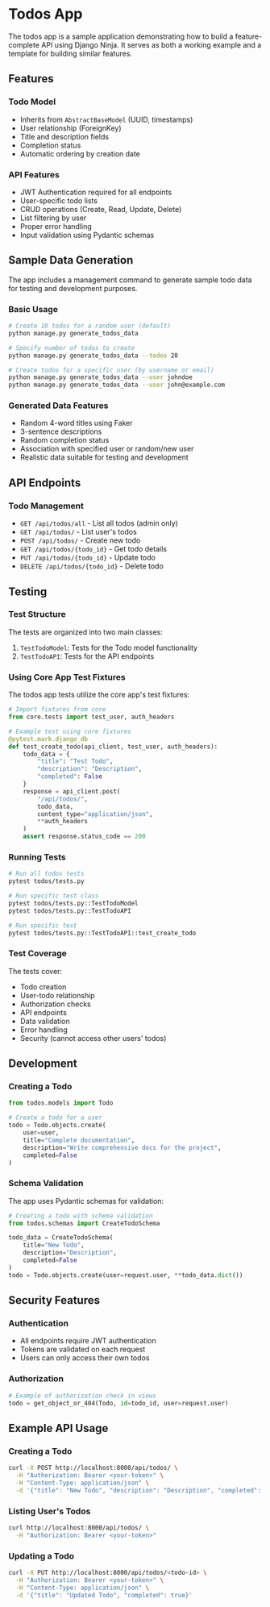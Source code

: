 # Todos App

The todos app is a sample application demonstrating how to build a feature-complete API using Django Ninja. It serves as both a working example and a template for building similar features.

## Features

### Todo Model
- Inherits from `AbstractBaseModel` (UUID, timestamps)
- User relationship (ForeignKey)
- Title and description fields
- Completion status
- Automatic ordering by creation date

### API Features
- JWT Authentication required for all endpoints
- User-specific todo lists
- CRUD operations (Create, Read, Update, Delete)
- List filtering by user
- Proper error handling
- Input validation using Pydantic schemas

## Sample Data Generation

The app includes a management command to generate sample todo data for testing and development purposes.

### Basic Usage
```bash
# Create 10 todos for a random user (default)
python manage.py generate_todos_data

# Specify number of todos to create
python manage.py generate_todos_data --todos 20

# Create todos for a specific user (by username or email)
python manage.py generate_todos_data --user johndoe
python manage.py generate_todos_data --user john@example.com
```

### Generated Data Features
- Random 4-word titles using Faker
- 3-sentence descriptions
- Random completion status
- Association with specified user or random/new user
- Realistic data suitable for testing and development

## API Endpoints

### Todo Management
- `GET /api/todos/all` - List all todos (admin only)
- `GET /api/todos/` - List user's todos
- `POST /api/todos/` - Create new todo
- `GET /api/todos/{todo_id}` - Get todo details
- `PUT /api/todos/{todo_id}` - Update todo
- `DELETE /api/todos/{todo_id}` - Delete todo

## Testing

### Test Structure
The tests are organized into two main classes:
1. `TestTodoModel`: Tests for the Todo model functionality
2. `TestTodoAPI`: Tests for the API endpoints

### Using Core App Test Fixtures
The todos app tests utilize the core app's test fixtures:

```python
# Import fixtures from core
from core.tests import test_user, auth_headers

# Example test using core fixtures
@pytest.mark.django_db
def test_create_todo(api_client, test_user, auth_headers):
    todo_data = {
        "title": "Test Todo",
        "description": "Description",
        "completed": False
    }
    response = api_client.post(
        "/api/todos/",
        todo_data,
        content_type="application/json",
        **auth_headers
    )
    assert response.status_code == 200
```

### Running Tests
```bash
# Run all todos tests
pytest todos/tests.py

# Run specific test class
pytest todos/tests.py::TestTodoModel
pytest todos/tests.py::TestTodoAPI

# Run specific test
pytest todos/tests.py::TestTodoAPI::test_create_todo
```

### Test Coverage
The tests cover:
- Todo creation
- User-todo relationship
- Authorization checks
- API endpoints
- Data validation
- Error handling
- Security (cannot access other users' todos)

## Development

### Creating a Todo
```python
from todos.models import Todo

# Create a todo for a user
todo = Todo.objects.create(
    user=user,
    title="Complete documentation",
    description="Write comprehensive docs for the project",
    completed=False
)
```

### Schema Validation
The app uses Pydantic schemas for validation:

```python
# Creating a todo with schema validation
from todos.schemas import CreateTodoSchema

todo_data = CreateTodoSchema(
    title="New Todo",
    description="Description",
    completed=False
)
todo = Todo.objects.create(user=request.user, **todo_data.dict())
```

## Security Features

### Authentication
- All endpoints require JWT authentication
- Tokens are validated on each request
- Users can only access their own todos

### Authorization
```python
# Example of authorization check in views
todo = get_object_or_404(Todo, id=todo_id, user=request.user)
```

## Example API Usage

### Creating a Todo
```bash
curl -X POST http://localhost:8000/api/todos/ \
  -H "Authorization: Bearer <your-token>" \
  -H "Content-Type: application/json" \
  -d '{"title": "New Todo", "description": "Description", "completed": false}'
```

### Listing User's Todos
```bash
curl http://localhost:8000/api/todos/ \
  -H "Authorization: Bearer <your-token>"
```

### Updating a Todo
```bash
curl -X PUT http://localhost:8000/api/todos/<todo-id> \
  -H "Authorization: Bearer <your-token>" \
  -H "Content-Type: application/json" \
  -d '{"title": "Updated Todo", "completed": true}'
``` 
